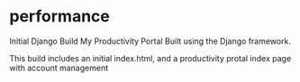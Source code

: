 # performance
Initial Django Build
My Productivity Portal Built using the Django framework.

This build includes an initial index.html, and a productivity protal index page with account management
